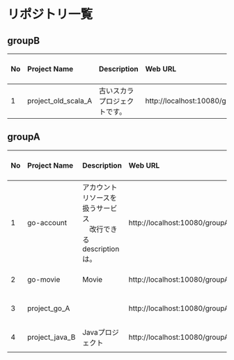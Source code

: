 # リポジトリ一覧

## groupB

| No | Project Name | Description | Web URL | Last Activity At | Commit Count | Commit Users |
| :--- | :--- | :--- | :--- | :--- | :--- | :--- |
| 1 | project_old_scala_A | 古いスカラプロジェクトです。 | http://localhost:10080/groupB/project_old_scala_A | 2017-05-24 22:25:39 | 0 | [] |

## groupA

| No | Project Name | Description | Web URL | Last Activity At | Commit Count | Commit Users |
| :--- | :--- | :--- | :--- | :--- | :--- | :--- |
| 1 | go-account | アカウントリソースを扱うサービス<br>　改行できる<br>descriptionは。 | http://localhost:10080/groupA/go-account | 2017-05-27 13:13:11 | 2 | [0xc420158f00] |
| 2 | go-movie | Movie | http://localhost:10080/groupA/go-movie | 2017-05-25 21:11:45 | 0 | [] |
| 3 | project_go_A |  | http://localhost:10080/groupA/project_go_A | 2017-05-10 21:53:19 | 1 | [0xc4201591d0] |
| 4 | project_java_B | Javaプロジェクト | http://localhost:10080/groupA/project_java_B | 2017-05-27 13:16:09 | 1 | [0xc42000cf60] |
